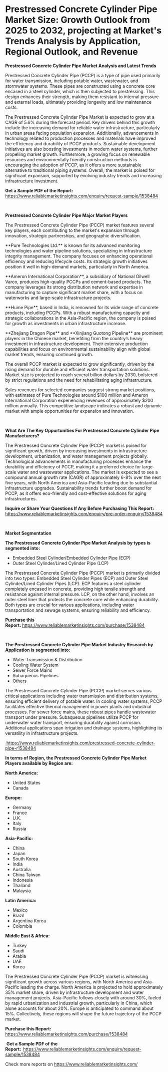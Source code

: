 <p><h1>Prestressed Concrete Cylinder Pipe Market Size: Growth Outlook from 2025 to 2032, projecting at Market's Trends Analysis by Application, Regional Outlook, and Revenue</h1></p><p><strong>Prestressed Concrete Cylinder Pipe Market Analysis and Latest Trends</strong></p>
<p><p>Prestressed Concrete Cylinder Pipe (PCCP) is a type of pipe used primarily for water transmission, including potable water, wastewater, and stormwater systems. These pipes are constructed using a concrete core encased in a steel cylinder, which is then subjected to prestressing. This design enhances their strength, making them resistant to internal pressure and external loads, ultimately providing longevity and low maintenance costs.</p><p>The Prestressed Concrete Cylinder Pipe Market is expected to grow at a CAGR of 5.6% during the forecast period. Key drivers behind this growth include the increasing demand for reliable water infrastructure, particularly in urban areas facing population expansion. Additionally, advancements in technology related to production processes and materials have improved the efficiency and durability of PCCP products. Sustainable development initiatives are also boosting investments in modern water systems, further propelling market growth. Furthermore, a growing focus on renewable resources and environmentally friendly construction methods is encouraging the adoption of PCCP, as it offers a more sustainable alternative to traditional piping systems. Overall, the market is poised for significant expansion, supported by evolving industry trends and increasing infrastructure investment.</p></p>
<p><strong>Get a Sample PDF of the Report:&nbsp;</strong> <a href="https://www.reliablemarketinsights.com/enquiry/request-sample/1538484?utm_campaign=3212&utm_medium=2&utm_source=Github&utm_content=ia&utm_term=10042025&utm_id=prestressed-concrete-cylinder-pipe">https://www.reliablemarketinsights.com/enquiry/request-sample/1538484</a></p>
<p>&nbsp;</p>
<p><strong>Prestressed Concrete Cylinder Pipe Major Market Players</strong></p>
<p><p>The Prestressed Concrete Cylinder Pipe (PCCP) market features several key players, each contributing to the market's expansion through innovation, strategic partnerships, and geographic diversification.</p><p>**Pure Technologies Ltd.** is known for its advanced monitoring technologies and water pipeline solutions, specializing in infrastructure integrity management. The company focuses on enhancing operational efficiency and reducing lifecycle costs. Its strategic growth initiatives position it well in high-demand markets, particularly in North America.</p><p>**Ameron International Corporation**, a subsidiary of National Oilwell Varco, produces high-quality PCCPs and cement-based products. The company leverages its strong distribution network and expertise in manufacturing to capture significant market share, with a focus on waterworks and large-scale infrastructure projects.</p><p>**Hume Pipe**, based in India, is renowned for its wide range of concrete products, including PCCPs. With a robust manufacturing capacity and strategic collaborations in the Asia-Pacific region, the company is poised for growth as investments in urban infrastructure increase.</p><p>**Zhejiang Dragon Pipe** and **Xinjiang Guotong Pipeline** are prominent players in the Chinese market, benefiting from the country’s heavy investment in infrastructure development. Their extensive production capabilities and focus on environmental sustainability align with global market trends, ensuring continued growth.</p><p>The overall PCCP market is expected to grow significantly, driven by the rising demand for durable and efficient water transportation solutions. Market size is projected to reach several billion dollars by 2030, bolstered by strict regulations and the need for rehabilitating aging infrastructure.</p><p>Sales revenues for selected companies suggest strong market positions, with estimates of Pure Technologies around $100 million and Ameron International Corporation experiencing revenues of approximately $200 million annually. This competitive landscape indicates a robust and dynamic market with ample opportunities for expansion and innovation.</p></p>
<p>&nbsp;</p>
<p><strong>What Are The Key Opportunities For Prestressed Concrete Cylinder Pipe Manufacturers?</strong></p>
<p><p>The Prestressed Concrete Cylinder Pipe (PCCP) market is poised for significant growth, driven by increasing investments in infrastructure development, urbanization, and water management projects globally. Technological advancements in manufacturing processes enhance the durability and efficiency of PCCP, making it a preferred choice for large-scale water and wastewater applications. The market is expected to see a compound annual growth rate (CAGR) of approximately 6-8% over the next five years, with North America and Asia-Pacific leading due to substantial infrastructure upgrades. Sustainability trends further boost demand for PCCP, as it offers eco-friendly and cost-effective solutions for aging infrastructures.</p></p>
<p><strong>Inquire or Share Your Questions If Any Before Purchasing This Report:</strong> <a href="https://www.reliablemarketinsights.com/enquiry/pre-order-enquiry/1538484?utm_campaign=3212&utm_medium=2&utm_source=Github&utm_content=ia&utm_term=10042025&utm_id=prestressed-concrete-cylinder-pipe">https://www.reliablemarketinsights.com/enquiry/pre-order-enquiry/1538484</a></p>
<p>&nbsp;</p>
<p><strong>Market Segmentation</strong></p>
<p><strong>The Prestressed Concrete Cylinder Pipe Market Analysis by types is segmented into:</strong></p>
<p><ul><li>Embedded Steel Cylinder/Embedded Cylinder Pipe (ECP)</li><li>Outer Steel Cylinder/Lined Cylinder Pipe (LCP)</li></ul></p>
<p><p>The Prestressed Concrete Cylinder Pipe (PCCP) market is primarily divided into two types: Embedded Steel Cylinder Pipes (ECP) and Outer Steel Cylinder/Lined Cylinder Pipes (LCP). ECP features a steel cylinder completely encased in concrete, providing high tensile strength and resistance against internal pressure. LCP, on the other hand, involves an outer steel liner that protects the concrete core while enhancing durability. Both types are crucial for various applications, including water transportation and sewage systems, ensuring reliability and efficiency.</p></p>
<p><strong>Purchase this Report:&nbsp;</strong><a href="https://www.reliablemarketinsights.com/purchase/1538484?utm_campaign=3212&utm_medium=2&utm_source=Github&utm_content=ia&utm_term=10042025&utm_id=prestressed-concrete-cylinder-pipe">https://www.reliablemarketinsights.com/purchase/1538484</a></p>
<p>&nbsp;</p>
<p><strong>The Prestressed Concrete Cylinder Pipe Market Industry Research by Application is segmented into:</strong></p>
<p><ul><li>Water Transmission & Distribution</li><li>Cooling Water System</li><li>Sewer Force Mains</li><li>Subaqueous Pipelines</li><li>Others</li></ul></p>
<p><p>The Prestressed Concrete Cylinder Pipe (PCCP) market serves various critical applications including water transmission and distribution systems, ensuring efficient delivery of potable water. In cooling water systems, PCCP facilitates effective thermal management in power plants and industrial processes. For sewer force mains, these robust pipes handle wastewater transport under pressure. Subaqueous pipelines utilize PCCP for underwater water transport, ensuring durability against corrosion. Additional applications span irrigation and drainage systems, highlighting its versatility in infrastructure projects.</p></p>
<p><a href="https://www.reliablemarketinsights.com/prestressed-concrete-cylinder-pipe-r1538484?utm_campaign=3212&utm_medium=2&utm_source=Github&utm_content=ia&utm_term=10042025&utm_id=prestressed-concrete-cylinder-pipe">&nbsp;https://www.reliablemarketinsights.com/prestressed-concrete-cylinder-pipe-r1538484</a></p>
<p><strong>In terms of Region, the Prestressed Concrete Cylinder Pipe Market Players available by Region are:</strong></p>
<p>
    <p> <strong> North America: </strong>
        <ul>
            <li>United States</li>
            <li>Canada</li>
        </ul>
        </p> 
    <p> <strong> Europe: </strong>
        <ul>
            <li>Germany</li>
            <li>France</li>
            <li>U.K.</li>
            <li>Italy</li>
            <li>Russia</li>
        </ul>
        </p> 
    <p> <strong> Asia-Pacific: </strong>
        <ul>
            <li>China</li>
            <li>Japan</li>
            <li>South Korea</li>
            <li>India</li>
            <li>Australia</li>
            <li>China Taiwan</li>
            <li>Indonesia</li>
            <li>Thailand</li>
            <li>Malaysia</li>
        </ul>
        </p> 
    <p> <strong> Latin America: </strong>
        <ul>
            <li>Mexico</li>
            <li>Brazil</li>
            <li>Argentina Korea</li>
            <li>Colombia</li>
        </ul>
        </p> 
    <p> <strong> Middle East & Africa: </strong>
        <ul>
            <li>Turkey</li>
            <li>Saudi</li>
            <li>Arabia</li>
            <li>UAE</li>
            <li>Korea</li>
        </ul>
    </p>
    </p>
<p><p>The Prestressed Concrete Cylinder Pipe (PCCP) market is witnessing significant growth across various regions, with North America and Asia-Pacific leading the charge. North America is projected to hold approximately 35% market share, driven by infrastructure development and water management projects. Asia-Pacific follows closely with around 30%, fueled by rapid urbanization and industrial growth, particularly in China, which alone accounts for about 20%. Europe is anticipated to command about 15%. Collectively, these regions will shape the future trajectory of the PCCP market.</p></p>
<p><strong>Purchase this Report: </strong><a href="https://www.reliablemarketinsights.com/purchase/1538484?utm_campaign=3212&utm_medium=2&utm_source=Github&utm_content=ia&utm_term=10042025&utm_id=prestressed-concrete-cylinder-pipe">https://www.reliablemarketinsights.com/purchase/1538484</a></p>
<p>&nbsp;<strong>Get a Sample PDF of the Report:&nbsp;&nbsp;</strong><a href="https://www.reliablemarketinsights.com/enquiry/request-sample/1538484?utm_campaign=3212&utm_medium=2&utm_source=Github&utm_content=ia&utm_term=10042025&utm_id=prestressed-concrete-cylinder-pipe">https://www.reliablemarketinsights.com/enquiry/request-sample/1538484</a></p>
<p><strong></strong></p>
<p>Check more reports on <a href="https://www.reliablemarketinsights.com/?utm_campaign=3212&utm_medium=2&utm_source=Github&utm_content=ia&utm_term=10042025&utm_id=prestressed-concrete-cylinder-pipe">https://www.reliablemarketinsights.com/</a></p>